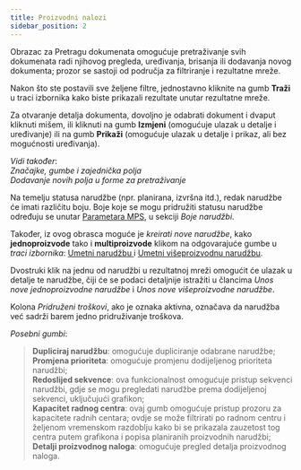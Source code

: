 ```yaml
---
title: Proizvodni nalozi
sidebar_position: 2
---
```


Obrazac za Pretragu dokumenata omogućuje pretraživanje svih dokumenata radi njihovog pregleda, uređivanja, brisanja ili dodavanja novog dokumenta; prozor se sastoji od područja za filtriranje i rezultatne mreže. 

Nakon što ste postavili sve željene filtre, jednostavno kliknite na gumb **Traži** u traci izbornika kako biste prikazali rezultate unutar rezultatne mreže.

Za otvaranje detalja dokumenta, dovoljno je odabrati dokument i dvaput kliknuti mišem, ili kliknuti na gumb **Izmjeni** (omogućuje ulazak u detalje i uređivanje) ili na gumb **Prikaži** (omogućuje ulazak u detalje i prikaz, ali bez mogućnosti uređivanja).

*Vidi također*:  
*Značajke, gumbe i zajednička polja*  
*Dodavanje novih polja u forme za pretraživanje*  

Na temelju statusa narudžbe (npr. planirana, izvršna itd.), redak narudžbe će imati različitu boju. Boje koje se mogu pridružiti statusu narudžbe određuju se unutar [Parametara MPS](/docs/configurations/parameters/production/mps-parameters), u sekciji *Boje narudžbi*.  

Također, iz ovog obrasca moguće je *kreirati nove narudžbe*, kako  **jednoproizvode** tako i **multiproizvode** klikom na odgovarajuće gumbe u *traci izbornika*: [Umetni narudžbu ](/docs/planning/mps-master-production-scheduling/production-job-orders/new-monoproduct-job-order) i [Umetni višeproizvodnu narudžbu](/docs/planning/mps-master-production-scheduling/production-job-orders/new-multiproduct-job-order).

Dvostruki klik na jednu od narudžbi u rezultatnoj mreži omogućit će ulazak u detalje te narudžbe, čiji će se podaci detaljnije istražiti u člancima  *Unos nove jednoproizvodne narudžbe* i *Unos nove višeproizvodne narudžbe*.

Kolona *Pridruženi troškovi*, ako je oznaka aktivna, označava da narudžba već sadrži barem jedno pridruživanje troškova.

*Posebni gumbi*:

> **Dupliciraj narudžbu**: omogućuje dupliciranje odabrane narudžbe;         
> **Promjena prioriteta**: omogućuje promjenu dodijeljenog prioriteta narudžbi;               
> **Redoslijed sekvence**: ova funkcionalnost omogućuje pristup sekvenci narudžbi, gdje se mogu pregledati narudžbe prema dodijeljenoj sekvenci, uključujući grafikon;                   
> **Kapacitet radnog centra**: ovaj gumb omogućuje pristup prozoru za kapacitete radnih centara; ovdje se može filtrirati po radnom centru i željenom vremenskom razdoblju kako bi se prikazala zauzetost tog centra putem grafikona i popisa planiranih proizvodnih narudžbi;                
> **Detalji proizvodnog naloga**: omogućuje pregled detalja proizvodnog naloga.